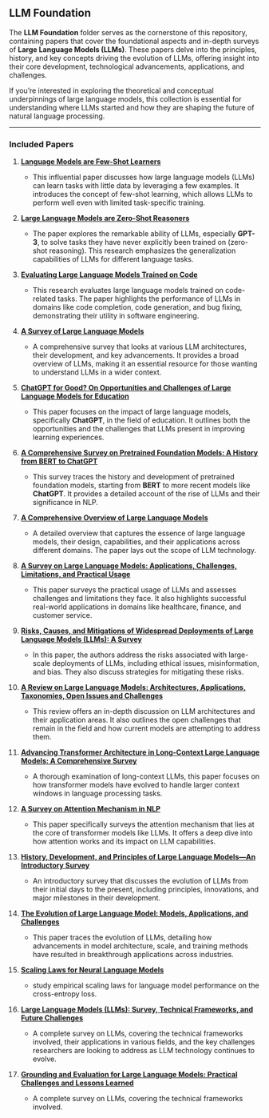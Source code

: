 ## **LLM Foundation**

The **LLM Foundation** folder serves as the cornerstone of this repository, containing papers that cover the foundational aspects and in-depth surveys of **Large Language Models (LLMs)**. These papers delve into the principles, history, and key concepts driving the evolution of LLMs, offering insight into their core development, technological advancements, applications, and challenges.

If you’re interested in exploring the theoretical and conceptual underpinnings of large language models, this collection is essential for understanding where LLMs started and how they are shaping the future of natural language processing.

---

### **Included Papers**

1. **[Language Models are Few-Shot Learners](<https://proceedings.neurips.cc/paper_files/paper/2020/file/1457c0d6bfcb4967418bfb8ac142f64a-Paper.pdf>)**  
   - This influential paper discusses how large language models (LLMs) can learn tasks with little data by leveraging a few examples. It introduces the concept of few-shot learning, which allows LLMs to perform well even with limited task-specific training.

2. **[Large Language Models are Zero-Shot Reasoners](<https://proceedings.neurips.cc/paper_files/paper/2022/file/8bb0d291acd4acf06ef112099c16f326-Paper-Conference.pdf>)**  
   - The paper explores the remarkable ability of LLMs, especially **GPT-3**, to solve tasks they have never explicitly been trained on (zero-shot reasoning). This research emphasizes the generalization capabilities of LLMs for different language tasks.

3. **[Evaluating Large Language Models Trained on Code](<https://arxiv.org/pdf/2107.03374>)**  
   - This research evaluates large language models trained on code-related tasks. The paper highlights the performance of LLMs in domains like code completion, code generation, and bug fixing, demonstrating their utility in software engineering.

4. **[A Survey of Large Language Models](<https://arxiv.org/pdf/2303.18223>)**  
   - A comprehensive survey that looks at various LLM architectures, their development, and key advancements. It provides a broad overview of LLMs, making it an essential resource for those wanting to understand LLMs in a wider context.

5. **[ChatGPT for Good? On Opportunities and Challenges of Large Language Models for Education](<https://osf.io/preprints/edarxiv/5er8f/download>)**  
   - This paper focuses on the impact of large language models, specifically **ChatGPT**, in the field of education. It outlines both the opportunities and the challenges that LLMs present in improving learning experiences.

6. **[A Comprehensive Survey on Pretrained Foundation Models: A History from BERT to ChatGPT](<https://arxiv.org/pdf/2302.09419>)**  
   - This survey traces the history and development of pretrained foundation models, starting from **BERT** to more recent models like **ChatGPT**. It provides a detailed account of the rise of LLMs and their significance in NLP.

7. **[A Comprehensive Overview of Large Language Models](<https://arxiv.org/pdf/2307.06435>)**  
   - A detailed overview that captures the essence of large language models, their design, capabilities, and their applications across different domains. The paper lays out the scope of LLM technology.

8. **[A Survey on Large Language Models: Applications, Challenges, Limitations, and Practical Usage](<https://www.techrxiv.org/doi/pdf/10.36227/techrxiv.23589741.v1>)**  
   - This paper surveys the practical usage of LLMs and assesses challenges and limitations they face. It also highlights successful real-world applications in domains like healthcare, finance, and customer service.

9. **[Risks, Causes, and Mitigations of Widespread Deployments of Large Language Models (LLMs): A Survey](<https://arxiv.org/pdf/2408.04643>)**  
   - In this paper, the authors address the risks associated with large-scale deployments of LLMs, including ethical issues, misinformation, and bias. They also discuss strategies for mitigating these risks.

10. **[A Review on Large Language Models: Architectures, Applications, Taxonomies, Open Issues and Challenges](<https://ieeexplore.ieee.org/stamp/stamp.jsp?arnumber=10433480>)**  
    - This review offers an in-depth discussion on LLM architectures and their application areas. It also outlines the open challenges that remain in the field and how current models are attempting to address them.

11. **[Advancing Transformer Architecture in Long-Context Large Language Models: A Comprehensive Survey](<https://arxiv.org/pdf/2311.12351>)**  
    - A thorough examination of long-context LLMs, this paper focuses on how transformer models have evolved to handle larger context windows in language processing tasks.

12. **[A Survey on Attention Mechanism in NLP](<https://ieeexplore.ieee.org/abstract/document/10049971>)**  
    - This paper specifically surveys the attention mechanism that lies at the core of transformer models like LLMs. It offers a deep dive into how attention works and its impact on LLM capabilities.

13. **[History, Development, and Principles of Large Language Models—An Introductory Survey](<https://arxiv.org/pdf/2402.06853>)**  
    - An introductory survey that discusses the evolution of LLMs from their initial days to the present, including principles, innovations, and major milestones in their development.

14. **[The Evolution of Large Language Model: Models, Applications, and Challenges](<https://ieeexplore.ieee.org/abstract/document/10581180>)**  
    - This paper traces the evolution of LLMs, detailing how advancements in model architecture, scale, and training methods have resulted in breakthrough applications across industries.

15. **[Scaling Laws for Neural Language Models](<https://arxiv.org/abs/2001.08361>)**  
    -  study empirical scaling laws for language model performance on the cross-entropy loss.

16. **[Large Language Models (LLMs): Survey, Technical Frameworks, and Future Challenges](<https://link.springer.com/content/pdf/10.1007/s10462-024-10888-y.pdf>)**  
    - A complete survey on LLMs, covering the technical frameworks involved, their applications in various fields, and the key challenges researchers are looking to address as LLM technology continues to evolve.
17. **[Grounding and Evaluation for Large Language Models: Practical Challenges and Lessons Learned ](<https://dl.acm.org/doi/abs/10.1145/3637528.3671467>)**  
    - A complete survey on LLMs, covering the technical frameworks involved.
